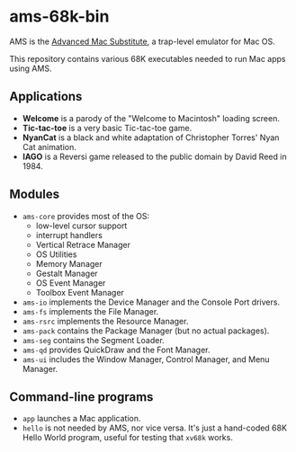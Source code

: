 ams-68k-bin
===========

AMS is the [Advanced Mac Substitute][AMS], a trap-level emulator for Mac OS.

This repository contains various 68K executables needed to run Mac apps using AMS.

Applications
------------

  * **Welcome** is a parody of the "Welcome to Macintosh" loading screen.
  * **Tic-tac-toe** is a very basic Tic-tac-toe game.
  * **NyanCat** is a black and white adaptation of Christopher Torres' Nyan Cat animation.
  * **IAGO** is a Reversi game released to the public domain by David Reed in 1984.

Modules
-------

  * `ams-core` provides most of the OS:
    * low-level cursor support
    * interrupt handlers
    * Vertical Retrace Manager
    * OS Utilities
    * Memory Manager
    * Gestalt Manager
    * OS Event Manager
    * Toolbox Event Manager
  * `ams-io` implements the Device Manager and the Console Port drivers.
  * `ams-fs` implements the File Manager.
  * `ams-rsrc` implements the Resource Manager.
  * `ams-pack` contains the Package Manager (but no actual packages).
  * `ams-seg` contains the Segment Loader.
  * `ams-qd` provides QuickDraw and the Font Manager.
  * `ams-ui` includes the Window Manager, Control Manager, and Menu Manager.

Command-line programs
---------------------

  * `app` launches a Mac application.
  * `hello` is not needed by AMS, nor vice versa.  It's just a hand-coded 68K Hello World program, useful for testing that `xv68k` works.

[AMS]:  <https://www.v68k.org/advanced-mac-substitute/>
